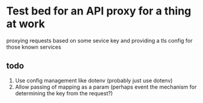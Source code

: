 # Test bed for an API proxy for a thing at work

proxying requests based on some sevice key and providing a tls config for those known services

## todo

1. Use config management like dotenv (probably just use dotenv)
1. Allow passing of mapping as a param (perhaps event the mechanism for determining the key from the request?)
